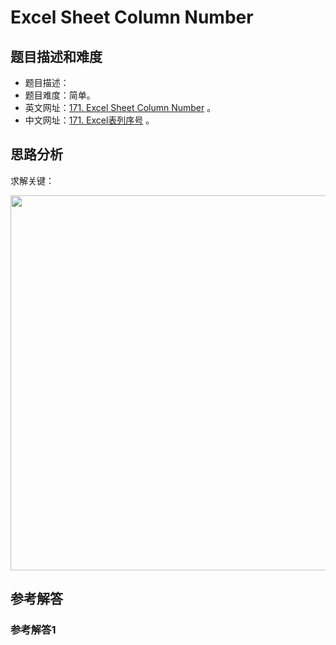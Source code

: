 # Excel Sheet Column Number

## 题目描述和难度
+ 题目描述：
+ 题目难度：简单。
+ 英文网址：[171. Excel Sheet Column Number](https://leetcode.com/problems/excel-sheet-column-number/description/)  。
+ 中文网址：[171. Excel表列序号](https://leetcode-cn.com/problems/excel-sheet-column-number/description/)  。
## 思路分析
求解关键：

<img src="https://liweiwei1419.github.io/images/leetcode-solution/" width="600">

## 参考解答
### 参考解答1

```java

```